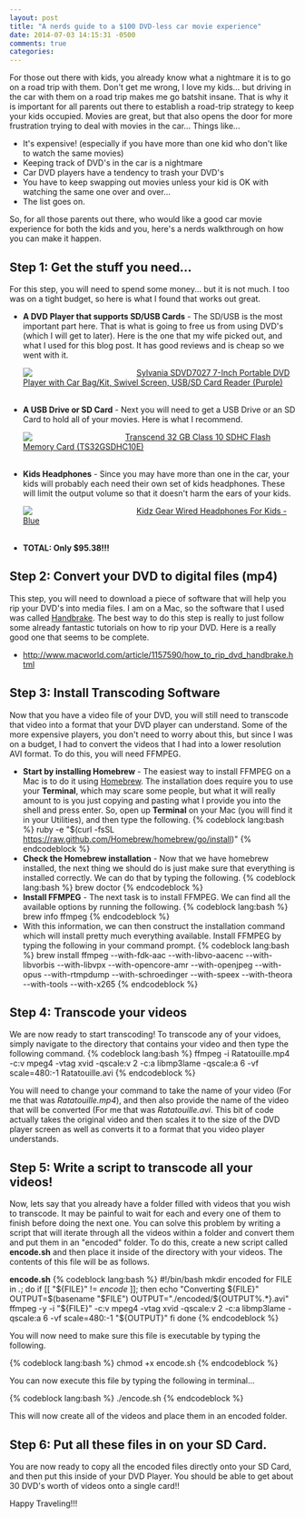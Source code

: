 ```yaml
---
layout: post
title: "A nerds guide to a $100 DVD-less car movie experience"
date: 2014-07-03 14:15:31 -0500
comments: true
categories: 
---
```

For those out there with kids, you already know what a nightmare it is to go on a road trip with them. Don't get me
wrong, I love my kids... but driving in the car with them on a road trip makes me go batshit insane. That is why it
is important for all parents out there to establish a road-trip strategy to keep your kids occupied. Movies are great,
but that also opens the door for more frustration trying to deal with movies in the car... Things like...

 - It's expensive! (especially if you have more than one kid who don't like to watch the same movies)
 - Keeping track of DVD's in the car is a nightmare
 - Car DVD players have a tendency to trash your DVD's
 - You have to keep swapping out movies unless your kid is OK with watching the same one over and over...
 - The list goes on.

So, for all those parents out there, who would like a good car movie experience for both the kids and you, here's a
nerds walkthrough on how you can make it happen.
<!-- more -->

## Step 1: Get the stuff you need...
For this step, you will need to spend some money... but it is not much.  I too was on a tight budget, so here is what
I found that works out great.

  - __A DVD Player that supports SD/USB Cards__ - The SD/USB is the most important part here.  That is what is going
    to free us from using DVD's (which I will get to later). Here is the one that my wife picked out, and what I used
    for this blog post. It has good reviews and is cheap so we went with it.


    <div style="width: 200px; float: left;"><a href="http://www.amazon.com/gp/product/B004QGXWSG/ref=as_li_tl?ie=UTF8&camp=1789&creative=390957&creativeASIN=B004QGXWSG&linkCode=as2&tag=travtidw-20&linkId=G5W2ZM2SIFBI7I2L"><img border="0" src="http://ws-na.amazon-adsystem.com/widgets/q?_encoding=UTF8&ASIN=B004QGXWSG&Format=_SL160_&ID=AsinImage&MarketPlace=US&ServiceVersion=20070822&WS=1&tag=travtidw-20" ></a><img src="http://ir-na.amazon-adsystem.com/e/ir?t=travtidw-20&l=as2&o=1&a=B004QGXWSG" width="1" height="1" border="0" alt="" style="border:none !important; margin:0px !important;" /></div>
    <div><a href="http://www.amazon.com/gp/product/B004QGXWSG/ref=as_li_tl?ie=UTF8&camp=1789&creative=390957&creativeASIN=B004QGXWSG&linkCode=as2&tag=travtidw-20&linkId=G5W2ZM2SIFBI7I2L">Sylvania SDVD7027 7-Inch Portable DVD Player with Car Bag/Kit, Swivel Screen, USB/SD Card Reader (Purple)</a><img src="http://ir-na.amazon-adsystem.com/e/ir?t=travtidw-20&l=as2&o=1&a=B004QGXWSG" width="1" height="1" border="0" alt="" style="border:none !important; margin:0px !important;" /></div>
    <div style="clear:left;">&nbsp;</div>
  - __A USB Drive or SD Card__ - Next you will need to get a USB Drive or an SD Card to hold all of your movies. Here is
    what I recommend.

    <div style="width: 180px; float: left;"><a href="http://www.amazon.com/gp/product/B003VNKNF0/ref=as_li_tl?ie=UTF8&camp=1789&creative=390957&creativeASIN=B003VNKNF0&linkCode=as2&tag=travtidw-20&linkId=3253KYRBKEVZ6DEZ"><img border="0" src="http://ws-na.amazon-adsystem.com/widgets/q?_encoding=UTF8&ASIN=B003VNKNF0&Format=_SL160_&ID=AsinImage&MarketPlace=US&ServiceVersion=20070822&WS=1&tag=travtidw-20" ></a><img src="http://ir-na.amazon-adsystem.com/e/ir?t=travtidw-20&l=as2&o=1&a=B003VNKNF0" width="1" height="1" border="0" alt="" style="border:none !important; margin:0px !important;" /></div>
    <div><a href="http://www.amazon.com/gp/product/B003VNKNF0/ref=as_li_tl?ie=UTF8&camp=1789&creative=390957&creativeASIN=B003VNKNF0&linkCode=as2&tag=travtidw-20&linkId=3253KYRBKEVZ6DEZ">Transcend 32 GB Class 10 SDHC Flash Memory Card (TS32GSDHC10E)</a><img src="http://ir-na.amazon-adsystem.com/e/ir?t=travtidw-20&l=as2&o=1&a=B003VNKNF0" width="1" height="1" border="0" alt="" style="border:none !important; margin:0px !important;" /></div>
    <div style="clear:left;">&nbsp;</div>
  - __Kids Headphones__ - Since you may have more than one in the car, your kids will probably each need their own set of kids
    headphones.  These will limit the output volume so that it doesn't harm the ears of your kids.

    <div style="width: 200px; float:left"><a href="http://www.amazon.com/gp/product/B00AXE911W/ref=as_li_tl?ie=UTF8&camp=1789&creative=390957&creativeASIN=B00AXE911W&linkCode=as2&tag=travtidw-20&linkId=B5IDPYSTGFVQMQ64"><img border="0" src="http://ws-na.amazon-adsystem.com/widgets/q?_encoding=UTF8&ASIN=B00AXE911W&Format=_SL250_&ID=AsinImage&MarketPlace=US&ServiceVersion=20070822&WS=1&tag=travtidw-20" ></a><img src="http://ir-na.amazon-adsystem.com/e/ir?t=travtidw-20&l=as2&o=1&a=B00AXE911W" width="1" height="1" border="0" alt="" style="border:none !important; margin:0px !important;" /></div>
    <div><a href="http://www.amazon.com/gp/product/B00AXE911W/ref=as_li_tl?ie=UTF8&camp=1789&creative=390957&creativeASIN=B00AXE911W&linkCode=as2&tag=travtidw-20&linkId=B5IDPYSTGFVQMQ64">Kidz Gear Wired Headphones For Kids - Blue</a><img src="http://ir-na.amazon-adsystem.com/e/ir?t=travtidw-20&l=as2&o=1&a=B00AXE911W" width="1" height="1" border="0" alt="" style="border:none !important; margin:0px !important;" /></div>
    <div style="clear:left;">&nbsp;</div>
  - __TOTAL: Only $95.38!!!__

## Step 2: Convert your DVD to digital files (mp4)
This step, you will need to download a piece of software that will help you rip your DVD's into media files. I am on
a Mac, so the software that I used was called <a href="http://handbrake.fr/">Handbrake</a>.  The best way to do this step
is really to just follow some already fantastic tutorials on how to rip your DVD.  Here is a really good one that seems to be complete.
  - http://www.macworld.com/article/1157590/how_to_rip_dvd_handbrake.html

## Step 3: Install Transcoding Software
Now that you have a video file of your DVD, you will still need to transcode that video into a format that your DVD player can understand.  Some of the more expensive
players, you don't need to worry about this, but since I was on a budget, I had to convert the videos that I had into a lower
resolution AVI format. To do this, you will need FFMPEG.

  - __Start by installing Homebrew__ - The easiest way to install FFMPEG on a Mac is to do it using <a target="_blank" href="http://brew.sh/">Homebrew</a>.
    The installation does require you to use your __Terminal__, which may scare some people, but what it will really amount to is
    you just copying and pasting what I provide you into the shell and press enter.  So, open up __Terminal__ on your Mac (you will
    find it in your Utilities), and then type the following.
{% codeblock lang:bash %}
  ruby -e "$(curl -fsSL https://raw.github.com/Homebrew/homebrew/go/install)"
{% endcodeblock %}
  - __Check the Homebrew installation__ - Now that we have homebrew installed, the next thing we should do is just make sure that
    everything is installed correctly.  We can do that by typing the following.
{% codeblock lang:bash %}
  brew doctor
{% endcodeblock %}
  - __Install FFMPEG__ - The next task is to install FFMPEG.  We can find all the available options by running the following.
{% codeblock lang:bash %}
  brew info ffmpeg
{% endcodeblock %}
  - With this information, we can then construct the installation command which will install pretty much everything available.  Install FFMPEG
    by typing the following in your command prompt.
{% codeblock lang:bash %}
  brew install ffmpeg --with-fdk-aac --with-libvo-aacenc --with-libvorbis --with-libvpx --with-opencore-amr --with-openjpeg --with-opus --with-rtmpdump --with-schroedinger --with-speex --with-theora --with-tools --with-x265
{% endcodeblock %}

## Step 4: Transcode your videos
We are now ready to start transcoding!  To transcode any of your vidoes, simply navigate to the directory that contains your video
and then type the following command.
{% codeblock lang:bash %}
  ffmpeg -i Ratatouille.mp4 -c:v mpeg4 -vtag xvid -qscale:v 2 -c:a libmp3lame -qscale:a 6 -vf scale=480:-1 Ratatouille.avi
{% endcodeblock %}

You will need to change your command to take the name of your video (For me that was _Ratatouille.mp4_), and then also provide the name of the
video that will be converted (For me that was _Ratatouille.avi_.  This bit of code actually takes the original video and then scales it to the size of the DVD player screen as well as converts it
to a format that you video player understands.

## Step 5: Write a script to transcode all your videos!
Now, lets say that you already have a folder filled with videos that you wish to transcode.  It may be painful to wait for each
and every one of them to finish before doing the next one.  You can solve this problem by writing a script that will iterate through
all the videos within a folder and convert them and put them in an "encoded" folder.  To do this, create a new script called __encode.sh__
and then place it inside of the directory with your videos.  The contents of this file will be as follows.

__encode.sh__
{% codeblock lang:bash %}
#!/bin/bash
mkdir encoded
for FILE in *.*; do
  if [[ "${FILE}" != *encode* ]]; then
    echo "Converting ${FILE}"
    OUTPUT=$(basename "$FILE")
    OUTPUT="./encoded/${OUTPUT%.*}.avi"
    ffmpeg -y -i "${FILE}" -c:v mpeg4 -vtag xvid -qscale:v 2 -c:a libmp3lame -qscale:a 6 -vf scale=480:-1 "${OUTPUT}"
  fi
done
{% endcodeblock %}

You will now need to make sure this file is executable by typing the following.

{% codeblock lang:bash %}
  chmod +x encode.sh
{% endcodeblock %}

You can now execute this file by typing the following in terminal...

{% codeblock lang:bash %}
  ./encode.sh
{% endcodeblock %}

This will now create all of the videos and place them in an encoded folder.

## Step 6: Put all these files in on your SD Card.
You are now ready to copy all the encoded files directly onto your SD Card, and then put this inside of your DVD Player. You
should be able to get about 30 DVD's worth of videos onto a single card!!

Happy Traveling!!!